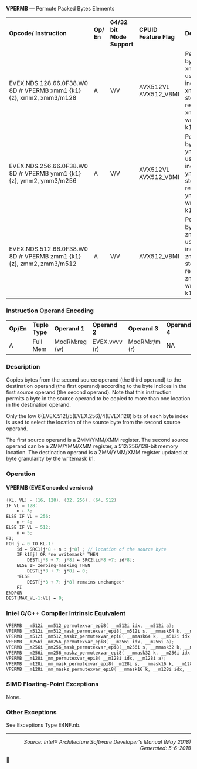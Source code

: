 <b>VPERMB</b> — Permute Packed Bytes Elements
<table>
	<tr>
		<td><b>Opcode/ Instruction</b></td>
		<td><b>Op/ En</b></td>
		<td><b>64/32 bit Mode Support</b></td>
		<td><b>CPUID Feature Flag</b></td>
		<td><b>Description</b></td>
	</tr>
	<tr>
		<td>EVEX.NDS.128.66.0F38.W0 8D /r VPERMB xmm1 {k1}{z}, xmm2, xmm3/m128</td>
		<td>A</td>
		<td>V/V</td>
		<td>AVX512VL AVX512_VBMI</td>
		<td>Permute bytes in xmm3/m128 using byte indexes in xmm2 and store the result in xmm1 using writemask k1.</td>
	</tr>
	<tr>
		<td>EVEX.NDS.256.66.0F38.W0 8D /r VPERMB ymm1 {k1}{z}, ymm2, ymm3/m256</td>
		<td>A</td>
		<td>V/V</td>
		<td>AVX512VL AVX512_VBMI</td>
		<td>Permute bytes in ymm3/m256 using byte indexes in ymm2 and store the result in ymm1 using writemask k1.</td>
	</tr>
	<tr>
		<td>EVEX.NDS.512.66.0F38.W0 8D /r VPERMB zmm1 {k1}{z}, zmm2, zmm3/m512</td>
		<td>A</td>
		<td>V/V</td>
		<td>AVX512_VBMI</td>
		<td>Permute bytes in zmm3/m512 using byte indexes in zmm2 and store the result in zmm1 using writemask k1.</td>
	</tr>
</table>


### Instruction Operand Encoding
<table>
	<tr>
		<td><b>Op/En</b></td>
		<td><b>Tuple Type</b></td>
		<td><b>Operand 1</b></td>
		<td><b>Operand 2</b></td>
		<td><b>Operand 3</b></td>
		<td><b>Operand 4</b></td>
	</tr>
	<tr>
		<td>A</td>
		<td>Full Mem</td>
		<td>ModRM:reg (w)</td>
		<td>EVEX.vvvv (r)</td>
		<td>ModRM:r/m (r)</td>
		<td>NA</td>
	</tr>
</table>


### Description
Copies bytes from the second source operand (the third operand) to the destination operand (the first operand)
according to the byte indices in the first source operand (the second operand). Note that this instruction permits a
byte in the source operand to be copied to more than one location in the destination operand.

Only the low 6(EVEX.512)/5(EVEX.256)/4(EVEX.128) bits of each byte index is used to select the location of the
source byte from the second source operand.

The first source operand is a ZMM/YMM/XMM register. The second source operand can be a ZMM/YMM/XMM register, a 512/256/128-bit memory location. The destination operand is a ZMM/YMM/XMM register updated at byte
granularity by the writemask k1.

### Operation


#### VPERMB (EVEX encoded versions)
```java
(KL, VL) = (16, 128), (32, 256), (64, 512)
IF VL = 128:
    n ← 3;
ELSE IF VL = 256:
    n ← 4;
ELSE IF VL = 512:
    n ← 5;
FI;
FOR j ← 0 TO KL-1:
    id ← SRC1[j*8 + n : j*8] ; // location of the source byte
    IF k1[j] OR *no writemask* THEN
        DEST[j*8 + 7: j*8] ← SRC2[id*8 +7: id*8];
    ELSE IF zeroing-masking THEN
        DEST[j*8 + 7: j*8] ← 0;
    *ELSE 
        DEST[j*8 + 7: j*8] remains unchanged*
    FI
ENDFOR
DEST[MAX_VL-1:VL] ← 0;
```
### Intel C/C++ Compiler Intrinsic Equivalent
```c
VPERMB __m512i _mm512_permutexvar_epi8( __m512i idx, __m512i a);
VPERMB __m512i _mm512_mask_permutexvar_epi8(__m512i s, __mmask64 k, __m512i idx, __m512i a);
VPERMB __m512i _mm512_maskz_permutexvar_epi8( __mmask64 k, __m512i idx, __m512i a);
VPERMB __m256i _mm256_permutexvar_epi8( __m256i idx, __m256i a);
VPERMB __m256i _mm256_mask_permutexvar_epi8(__m256i s, __mmask32 k, __m256i idx, __m256i a);
VPERMB __m256i _mm256_maskz_permutexvar_epi8( __mmask32 k, __m256i idx, __m256i a);
VPERMB __m128i _mm_permutexvar_epi8( __m128i idx, __m128i a);
VPERMB __m128i _mm_mask_permutexvar_epi8(__m128i s, __mmask16 k, __m128i idx, __m128i a);
VPERMB __m128i _mm_maskz_permutexvar_epi8( __mmask16 k, __m128i idx, __m128i a);
```
### SIMD Floating-Point Exceptions
None.

### Other Exceptions

See Exceptions Type E4NF.nb.

 --- 
<p align="right"><i>Source: Intel® Architecture Software Developer's Manual (May 2018)<br>Generated: 5-6-2018</i></p>

